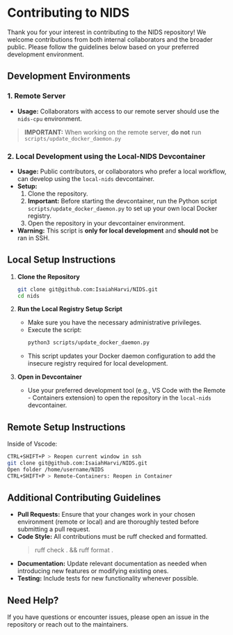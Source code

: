 # Contributing to NIDS

Thank you for your interest in contributing to the NIDS repository! We welcome contributions from both internal collaborators and the broader public. Please follow the guidelines below based on your preferred development environment.

## Development Environments

### 1. Remote Server
- **Usage:** Collaborators with access to our remote server should use the `nids-cpu` environment.
 > **IMPORTANT:** When working on the remote server, **do not** run `scripts/update_docker_daemon.py`

### 2. Local Development using the Local-NIDS Devcontainer
- **Usage:** Public contributors, or collaborators who prefer a local workflow, can develop using the `local-nids` devcontainer.
- **Setup:**
  1. Clone the repository.
  2. **Important:** Before starting the devcontainer, run the Python script `scripts/update_docker_daemon.py` to set up your own local Docker registry.
  2. Open the repository in your devcontainer environment.
- **Warning:** This script is **only for local development** and **should not** be ran in SSH.

## Local Setup Instructions

1. **Clone the Repository**
   ```bash
   git clone git@github.com:IsaiahHarvi/NIDS.git
   cd nids
   ```

2. **Run the Local Registry Setup Script**
   - Make sure you have the necessary administrative privileges.
   - Execute the script:
     ```bash
     python3 scripts/update_docker_daemon.py
     ```
   - This script updates your Docker daemon configuration to add the insecure registry required for local development.

3. **Open in Devcontainer**
   - Use your preferred development tool (e.g., VS Code with the Remote - Containers extension) to open the repository in the `local-nids` devcontainer.

## Remote Setup Instructions
Inside of Vscode:
   ```bash
   CTRL+SHIFT+P > Reopen current window in ssh
   git clone git@github.com:IsaiahHarvi/NIDS.git
   Open folder /home/username/NIDS
   CTRL+SHIFT+P > Remote-Containers: Reopen in Container
   ```

## Additional Contributing Guidelines

- **Pull Requests:** Ensure that your changes work in your chosen environment (remote or local) and are thoroughly tested before submitting a pull request.
- **Code Style:** All contributions must be ruff checked and formatted.
  > ruff check . && ruff format .
- **Documentation:** Update relevant documentation as needed when introducing new features or modifying existing ones.
- **Testing:** Include tests for new functionality whenever possible.

## Need Help?

If you have questions or encounter issues, please open an issue in the repository or reach out to the maintainers.
